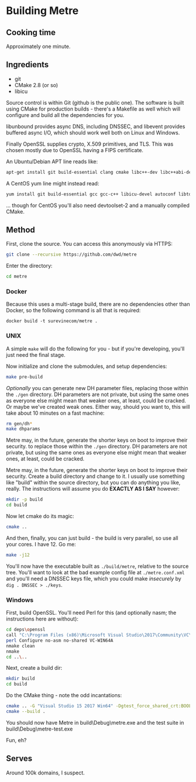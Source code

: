 Building Metre
=======

Cooking time
----

Approximately one minute.

Ingredients
----

* git
* CMake 2.8 (or so)
* libicu

Source control is within Git (github is the public one). The software is built using CMake
for production builds - there's a Makefile as well which will
configure and build all the dependencies for you.

libunbound provides async DNS, including DNSSEC, and libevent provides buffered async
I/O, which should work well both on Linux and Windows.

Finally OpenSSL supplies crypto, X.509 primitives, and TLS. This was chosen mostly due
to OpenSSL having a FIPS certificate.

An Ubuntu/Debian APT line reads like:

```sh
apt-get install git build-essential clang cmake libc++-dev libc++abi-dev libicu-dev libexpat-dev
```

A CentOS yum line might instead read:

```sh
yum install git build-essential gcc gcc-c++ libicu-devel autoconf libtool valgrind make wget tar rpm-build redhat-lsb-core expat-devel bind-utils
```

... though for CentOS you'll also need devtoolset-2 and a manually compiled CMake.

Method
----

First, clone the source. You can access this anonymously via HTTPS:

```sh
git clone --recursive https://github.com/dwd/metre
```

Enter the directory:

```sh
cd metre
```

### Docker

Because this uses a multi-stage build, there are no dependencies other than Docker, so
the following command is all that is required:

```
docker build -t surevinecom/metre .
```

### UNIX

A simple `make` will do the following for you - but if you're developing, you'll just need the final stage.

Now initialize and clone the submodules, and setup dependencies:

```sh
make pre-build
```

*Optionally* you can generate new DH parameter files,
replacing those within the `./gen` directory. DH parameters are not private, but using
the same ones as everyone else might mean that weaker ones, at least, could be cracked. Or maybe we've created weak ones. Either way, should you want to, this will take about 10 minutes on a fast machine:

```sh
rm gen/dh*
make dhparams
```

Metre may, in the future, generate the shorter keys on boot to improve their security.
to replace those within the `./gen` directory. DH parameters are not private, but using
the same ones as everyone else might mean that weaker ones, at least, could be cracked.

Metre may, in the future, generate the shorter keys on boot to improve their security.
Create a build directory and change to it. I usually use something like "build" within the
source directory, but you can do anything you like, really. The instructions will assume
you do **EXACTLY AS I SAY** however:

```sh
mkdir -p build
cd build
```

Now let cmake do its magic:

```sh
cmake ..
```

And then, finally, you can just build - the build is very parallel, so use all your cores. I
have 12. Go me:

```sh
make -j12
```

You'll now have the executable built as `./build/metre`, relative to the source tree. You'll
want to look at the bad example config file at `./metre.conf.xml` and you'll need a DNSSEC
keys file, which you could make *insecurely* by `dig . DNSSEC > ./keys`. 

### Windows

First, build OpenSSL. You'll need Perl for this (and optionally nasm; the instructions here are without):

```sh
cd deps\openssl
call "C:\Program Files (x86)\Microsoft Visual Studio\2017\Community\VC\Auxiliary\Build\vcvars64"
perl Configure no-asm no-shared VC-WIN64A
nmake clean
nmake
cd ..\..
```

Next, create a build dir:

```sh
mkdir build
cd build
```

Do the CMake thing - note the odd incantations:

```sh
cmake .. -G "Visual Studio 15 2017 Win64" -Dgtest_force_shared_crt:BOOL=true
cmake --build .
```

You should now have Metre in build\Debug\metre.exe and the test suite in build\Debug\metre-test.exe

Fun, eh?

Serves
----

Around 100k domains, I suspect.
